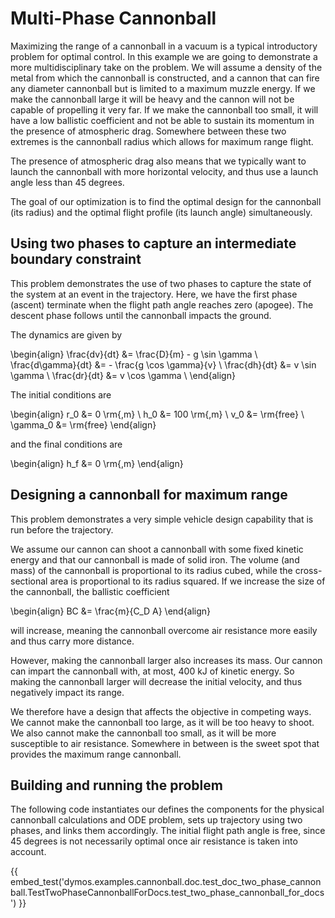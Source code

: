 # Multi-Phase Cannonball

Maximizing the range of a cannonball in a vacuum is a typical
introductory problem for optimal control. In this example we are going
to demonstrate a more multidisciplinary take on the problem. We will
assume a density of the metal from which the cannonball is constructed,
and a cannon that can fire any diameter cannonball but is limited to a
maximum muzzle energy. If we make the cannonball large it will be heavy
and the cannon will not be capable of propelling it very far. If we make
the cannonball too small, it will have a low ballistic coefficient and
not be able to sustain its momentum in the presence of atmospheric drag.
Somewhere between these two extremes is the cannonball radius which
allows for maximum range flight.

The presence of atmospheric drag also means that we typically want to
launch the cannonball with more horizontal velocity, and thus use a
launch angle less than 45 degrees.

The goal of our optimization is to find the optimal design for the cannonball (its
radius) and the optimal flight profile (its launch angle)
simultaneously.

## Using two phases to capture an intermediate boundary constraint

This problem demonstrates the use of two phases to capture the state of
the system at an event in the trajectory. Here, we have the first phase
(ascent) terminate when the flight path angle reaches zero (apogee). The
descent phase follows until the cannonball impacts the ground.

The dynamics are given by

\begin{align}
  \frac{dv}{dt} &= \frac{D}{m} - g \sin \gamma \\
  \frac{d\gamma}{dt} &= - \frac{g \cos \gamma}{v} \\
  \frac{dh}{dt} &= v \sin \gamma \\
  \frac{dr}{dt} &= v \cos \gamma \\
\end{align}

The initial conditions are

\begin{align}
  r_0 &= 0 \rm{\,m} \\
  h_0 &= 100 \rm{\,m} \\
  v_0 &= \rm{free} \\
  \gamma_0 &= \rm{free}
\end{align}

and the final conditions are

\begin{align}
  h_f &= 0 \rm{\,m}
\end{align}

## Designing a cannonball for maximum range

This problem demonstrates a very simple vehicle design capability that
is run before the trajectory.

We assume our cannon can shoot a cannonball with some fixed kinetic
energy and that our cannonball is made of solid iron. The volume (and
mass) of the cannonball is proportional to its radius cubed, while the
cross-sectional area is proportional to its radius squared. If we
increase the size of the cannonball, the ballistic coefficient

\begin{align}
  BC &= \frac{m}{C_D A}
\end{align}

will increase, meaning the cannonball overcome air resistance more
easily and thus carry more distance.

However, making the cannonball larger also increases its mass. Our
cannon can impart the cannonball with, at most, 400 kJ of kinetic
energy. So making the cannonball larger will decrease the initial
velocity, and thus negatively impact its range.

We therefore have a design that affects the objective in competing ways.
We cannot make the cannonball too large, as it will be too heavy to
shoot. We also cannot make the cannonball too small, as it will be more
susceptible to air resistance. Somewhere in between is the sweet spot
that provides the maximum range cannonball.

## Building and running the problem

The following code instantiates our defines the components for the physical 
cannonball calculations and ODE problem, sets up trajectory using two phases,
and links them accordingly. The initial flight path angle is free, since
45 degrees is not necessarily optimal once air resistance is taken into
account.


{{ embed_test('dymos.examples.cannonball.doc.test_doc_two_phase_cannonball.TestTwoPhaseCannonballForDocs.test_two_phase_cannonball_for_docs') }}
